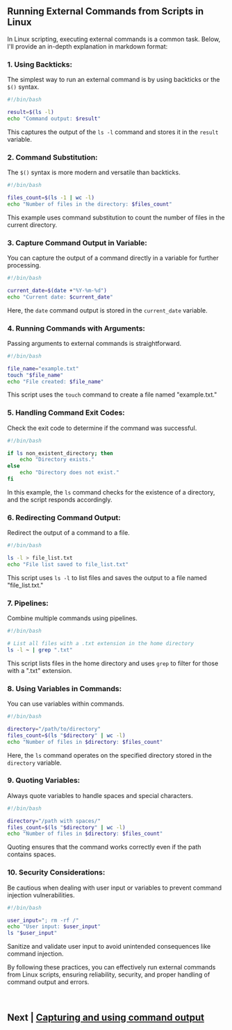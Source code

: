 ## Running External Commands from Scripts in Linux

In Linux scripting, executing external commands is a common task. Below, I'll provide an in-depth explanation in markdown format:

### 1. **Using Backticks:**

The simplest way to run an external command is by using backticks or the `$()` syntax.

```bash
#!/bin/bash

result=$(ls -l)
echo "Command output: $result"
```

This captures the output of the `ls -l` command and stores it in the `result` variable.

### 2. **Command Substitution:**

The `$()` syntax is more modern and versatile than backticks.

```bash
#!/bin/bash

files_count=$(ls -1 | wc -l)
echo "Number of files in the directory: $files_count"
```

This example uses command substitution to count the number of files in the current directory.

### 3. **Capture Command Output in Variable:**

You can capture the output of a command directly in a variable for further processing.

```bash
#!/bin/bash

current_date=$(date +"%Y-%m-%d")
echo "Current date: $current_date"
```

Here, the `date` command output is stored in the `current_date` variable.

### 4. **Running Commands with Arguments:**

Passing arguments to external commands is straightforward.

```bash
#!/bin/bash

file_name="example.txt"
touch "$file_name"
echo "File created: $file_name"
```

This script uses the `touch` command to create a file named "example.txt."

### 5. **Handling Command Exit Codes:**

Check the exit code to determine if the command was successful.

```bash
#!/bin/bash

if ls non_existent_directory; then
    echo "Directory exists."
else
    echo "Directory does not exist."
fi
```

In this example, the `ls` command checks for the existence of a directory, and the script responds accordingly.

### 6. **Redirecting Command Output:**

Redirect the output of a command to a file.

```bash
#!/bin/bash

ls -l > file_list.txt
echo "File list saved to file_list.txt"
```

This script uses `ls -l` to list files and saves the output to a file named "file_list.txt."

### 7. **Pipelines:**

Combine multiple commands using pipelines.

```bash
#!/bin/bash

# List all files with a .txt extension in the home directory
ls -l ~ | grep ".txt"
```

This script lists files in the home directory and uses `grep` to filter for those with a ".txt" extension.

### 8. **Using Variables in Commands:**

You can use variables within commands.

```bash
#!/bin/bash

directory="/path/to/directory"
files_count=$(ls "$directory" | wc -l)
echo "Number of files in $directory: $files_count"
```

Here, the `ls` command operates on the specified directory stored in the `directory` variable.

### 9. **Quoting Variables:**

Always quote variables to handle spaces and special characters.

```bash
#!/bin/bash

directory="/path with spaces/"
files_count=$(ls "$directory" | wc -l)
echo "Number of files in $directory: $files_count"
```

Quoting ensures that the command works correctly even if the path contains spaces.

### 10. **Security Considerations:**

Be cautious when dealing with user input or variables to prevent command injection vulnerabilities.

```bash
#!/bin/bash

user_input="; rm -rf /"
echo "User input: $user_input"
ls "$user_input"
```

Sanitize and validate user input to avoid unintended consequences like command injection.

By following these practices, you can effectively run external commands from Linux scripts, ensuring reliability, security, and proper handling of command output and errors.



<br>

## Next | [Capturing and using command output](https://github.com/lioneltchami/shell-scripting-tutorial/blob/main/Tutorial-Files/16.Interacting-with-External-Commands/02.Capturing%20and%20using%20command%20output.md)
